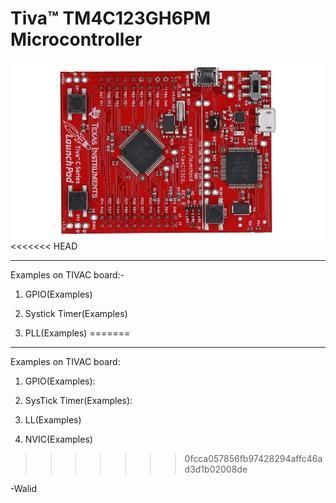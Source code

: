 # Tiva™ TM4C123GH6PM Microcontroller
![alt text](texas-launchpad-evolution-kit.jpg)
<<<<<<< HEAD
__________________________________________________________________________________
Examples on TIVAC board:-

1)  GPIO(Examples)

2)  Systick Timer(Examples)

3)  PLL(Examples)
=======
________________________________________________________________________________
Examples on TIVAC board:
1)  GPIO(Examples):

2)  SysTick Timer(Examples):

3)  LL(Examples)

4)  NVIC(Examples)

>>>>>>> 0fcca057856fb97428294affc46ad3d1b02008de

-Walid
